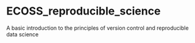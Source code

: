 # ECOSS_reproducible_science
A basic introduction to the principles of version control and reproducible data science
